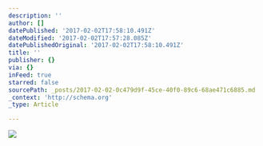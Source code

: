 ```yaml
---
description: ''
author: []
datePublished: '2017-02-02T17:58:10.491Z'
dateModified: '2017-02-02T17:57:28.085Z'
datePublishedOriginal: '2017-02-02T17:58:10.491Z'
title: ''
publisher: {}
via: {}
inFeed: true
starred: false
sourcePath: _posts/2017-02-02-0c479d9f-45ce-40f0-89c6-68ae471c6885.md
_context: 'http://schema.org'
_type: Article

---
```

![](https://the-grid-user-content.s3-us-west-2.amazonaws.com/23fea93a-7a1c-4f62-811e-5484245ca151.jpg)